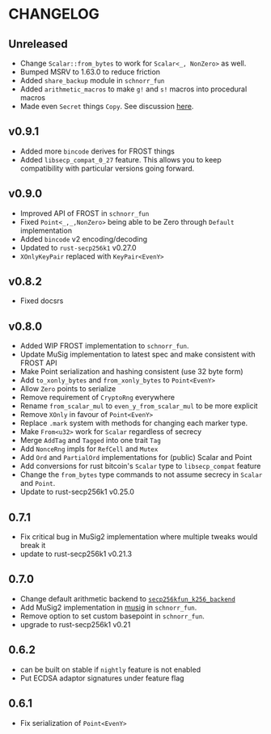 # CHANGELOG


## Unreleased

- Change `Scalar::from_bytes` to work for `Scalar<_, NonZero>` as well.
- Bumped MSRV to 1.63.0 to reduce friction
- Added `share_backup` module in `schnorr_fun`
- Added `arithmetic_macros` to make `g!` and `s!` macros into procedural macros
- Made even `Secret` things `Copy`. See discussion [here](https://github.com/LLFourn/secp256kfun/issues/6#issuecomment-1363752651).

## v0.9.1

- Added more `bincode` derives for FROST things
- Added `libsecp_compat_0_27` feature. This allows you to keep compatibility with particular versions going forward.

## v0.9.0

- Improved API of FROST in `schnorr_fun`
- Fixed `Point<_,_,NonZero>` being able to be Zero through `Default` implementation
- Added `bincode` v2 encoding/decoding
- Updated to `rust-secp256k1` v0.27.0
- `XOnlyKeyPair` replaced with `KeyPair<EvenY>`

## v0.8.2

- Fixed docsrs

## v0.8.0

- Added WIP FROST implementation to `schnorr_fun`.
- Update MuSig implementation to latest spec and make consistent with FROST API
- Make Point<EvenY> serialization and hashing consistent (use 32 byte form)
- Add `to_xonly_bytes` and `from_xonly_bytes` to `Point<EvenY>`
- Allow `Zero` points to serialize
- Remove requirement of `CryptoRng` everywhere
- Rename `from_scalar_mul` to `even_y_from_scalar_mul` to be more explicit
- Remove `XOnly` in favour of `Point<EvenY>`
- Replace `.mark` system with methods for changing each marker type.
- Make `From<u32>` work for `Scalar` regardless of secrecy
- Merge `AddTag` and `Tagged` into one trait `Tag`
- Add `NonceRng` impls for `RefCell` and `Mutex`
- Add `Ord` and `PartialOrd` implementations for (public) Scalar and Point
- Add conversions for rust bitcoin's `Scalar` type to `libsecp_compat` feature
- Change the `from_bytes` type commands to not assume secrecy in `Scalar` and `Point`.
- Update to rust-secp256k1 v0.25.0


## 0.7.1

- Fix critical bug in MuSig2 implementation where multiple tweaks would break it
- update to rust-secp256k1 v0.21.3

## 0.7.0

- Change default arithmetic backend to [`secp256kfun_k256_backend`](https://docs.rs/secp256kfun_k256_backend/2.0.0/secp256kfun_k256_backend/)
- Add MuSig2 implementation in [musig](./schnorr_fun/src/musig.rs) in `schnorr_fun`.
- Remove option to set custom basepoint in `schnorr_fun`.
- upgrade to rust-secp256k1 v0.21

## 0.6.2

- can be built on stable if `nightly` feature is not enabled
- Put ECDSA adaptor signatures under feature flag

## 0.6.1

- Fix serialization of `Point<EvenY>`

